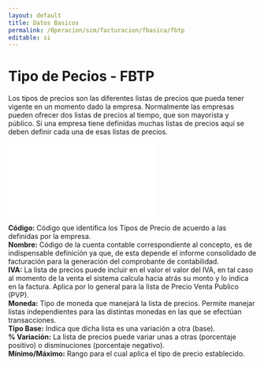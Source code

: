 ```yaml
---
layout: default
title: Datos Basicos
permalink: /Operacion/scm/facturacion/fbasica/fbtp
editable: si
---
```


# Tipo de Pecios - FBTP

Los tipos de precios son las diferentes listas de precios que pueda tener vigente en un momento dado la empresa. Normalmente las empresas pueden ofrecer dos listas de precios al tiempo, que son mayorista y público. Si una empresa tiene definidas muchas listas de precios aquí se deben definir cada una de esas listas de precios.

![](fbtp1.pgn)

**Código:** Código que identifica los Tipos de Precio de acuerdo a las definidas por la empresa.  
**Nombre:** Código de la cuenta contable correspondiente al concepto, es de indispensable definición ya que, de esta depende el informe consolidado de facturación para la generación del comprobante de contabilidad.  
**IVA:** La lista de precios puede incluir en el valor el valor del IVA, en tal caso al momento de la venta el sistema calcula hacia atrás su monto y lo indica en la factura. Aplica por lo general para la lista de Precio Venta Publico (PVP).  
**Moneda:** Tipo de moneda que manejará la lista de precios. Permite manejar listas independientes para las distintas monedas en las que se efectúan transacciones.  
**Tipo Base:** Indica que dicha lista es una variación a otra (base).  
**% Variación:** La lista de precios puede variar unas a otras (porcentaje positivo) o disminuciones (porcentaje negativo).  
**Mínimo/Máximo:** Rango para el cual aplica el tipo de precio establecido.  




